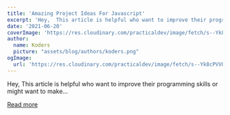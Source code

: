 ```yaml
---
title: 'Amazing Project Ideas For Javascript'
excerpt: 'Hey,  This article is helpful who want to improve their programming skills or might want to make...'
date: '2021-06-20'
coverImage: 'https://res.cloudinary.com/practicaldev/image/fetch/s--Yk8cPVV0--/c_imagga_scale,f_auto,fl_progressive,h_420,q_auto,w_1000/https://dev-to-uploads.s3.amazonaws.com/uploads/articles/jx0wfpf36igsj6ka7xwe.png'
author:
  name: Koders
  picture: "assets/blog/authors/koders.png"
ogImage:
  url: 'https://res.cloudinary.com/practicaldev/image/fetch/s--Yk8cPVV0--/c_imagga_scale,f_auto,fl_progressive,h_420,q_auto,w_1000/https://dev-to-uploads.s3.amazonaws.com/uploads/articles/jx0wfpf36igsj6ka7xwe.png'
---
```


Hey,  This article is helpful who want to improve their programming skills or might want to make...

[Read more](https://dev.to/nikhil27b/amazing-project-ideas-for-javascript-29f6)
